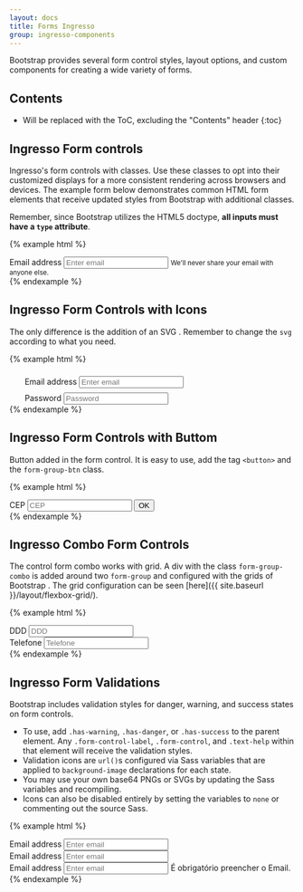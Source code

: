 ```yaml
---
layout: docs
title: Forms Ingresso
group: ingresso-components
---
```


Bootstrap provides several form control styles, layout options, and custom components for creating a wide variety of forms.

## Contents

* Will be replaced with the ToC, excluding the "Contents" header
{:toc}

## Ingresso Form controls

Ingresso's form controls with classes. Use these classes to opt into their customized displays for a more consistent rendering across browsers and devices. The example form below demonstrates common HTML form elements that receive updated styles from Bootstrap with additional classes.

Remember, since Bootstrap utilizes the HTML5 doctype, **all inputs must have a `type` attribute**.

{% example html %}
  <div class="form-group fl-form-group">
    <label class="fl-label" for="exampleInputEmail1">Email address</label>
    <input type="email" class="form-control" id="exampleInputEmail1" aria-describedby="emailHelp" placeholder="Enter email">
    <small id="emailHelp" class="text-muted">We'll never share your email with anyone else.</small>
  </div>
{% endexample %}

## Ingresso Form Controls with Icons

The only difference is the addition of an SVG . Remember to change the `svg` according to what you need. 

{% example html %}
  <div class="form-group fl-form-group">
    <span class="form-icon-group">
      <svg aria-label="Email" class="svg-icon" width="23" height="23">
        <use xmlns:xlink="http://www.w3.org/1999/xlink" xlink:href="#icon-mail"></use>
      </svg>
    </span>
    <label class="fl-label" for="exampleInputEmail2">Email address</label>
    <input type="email" class="form-control" id="exampleInputEmail2" aria-describedby="emailHelp" placeholder="Enter email">
  </div>
  <div class="form-group fl-form-group">
    <span class="form-icon-group">
      <svg aria-label="Senha" class="svg-icon" width="23" height="23">
        <use xmlns:xlink="http://www.w3.org/1999/xlink" xlink:href="#icon-lock-2"></use>
      </svg>
    </span>
    <label class="fl-label" for="exampleInputPassword2">Password</label>
    <input type="password" class="form-control" id="exampleInputPassword2" placeholder="Password">
  </div>
{% endexample %}

## Ingresso Form Controls with Buttom

Button added in the form control. It is easy to use, add the tag `<button>` and the `form-group-btn` class.

{% example html %}
  <div class="form-group fl-form-group form-group-btn">
    <label class="fl-label" for="exampleCEP1">CEP</label>
    <input type="combo" class="form-control" id="exampleCEP1" aria-describedby="cepHelp" placeholder="CEP">
    <button type="button" class="btn btn-primary">OK</button>
  </div>
{% endexample %}

## Ingresso Combo Form Controls

The control form combo works with grid. A div with the class `form-group-combo` is added around two `form-group` and configured with the grids of Bootstrap . The grid configuration can be seen [here]({{ site.baseurl }}/layout/flexbox-grid/).

{% example html %}
  <div class="form-group-combo row">
    <div class="form-group fl-form-group frm-grp-01 col-xs">
      <label class="fl-label" for="exampleDDD1">DDD</label>
      <input type="combo" class="form-control" id="exampleDDD1" aria-describedby="dddHelp" placeholder="DDD">
    </div>
    <div class="form-group fl-form-group frm-grp-02 col-xs-9">
      <label class="fl-label" for="exampleTel1">Telefone</label>
      <input type="combo" class="form-control" id="exampleTel1" aria-describedby="telHelp" placeholder="Telefone">
    </div>
  </div>
{% endexample %}

## Ingresso Form Validations

Bootstrap includes validation styles for danger, warning, and success states on form controls.

- To use, add `.has-warning`, `.has-danger`, or `.has-success` to the parent element. Any `.form-control-label`, `.form-control`, and `.text-help` within that element will receive the validation styles.
- Validation icons are `url()`s configured via Sass variables that are applied to `background-image` declarations for each state.
- You may use your own base64 PNGs or SVGs by updating the Sass variables and recompiling.
- Icons can also be disabled entirely by setting the variables to `none` or commenting out the source Sass.

{% example html %}
  <div class="form-group fl-form-group has-success">
    <label class="fl-label" for="exampleInputEmail2">Email address</label>
    <input type="email" class="form-control form-control-success" id="exampleInputEmail2" aria-describedby="emailHelp" placeholder="Enter email">
  </div>
  <div class="form-group fl-form-group has-warning">
    <label class="fl-label" for="exampleInputEmail3">Email address</label>
    <input type="email" class="form-control form-control-warning" id="exampleInputEmail3" aria-describedby="emailHelp" placeholder="Enter email">
  </div>
  <div class="form-group fl-form-group has-danger">
    <label class="fl-label" for="exampleInputEmail4">Email address</label>
    <input type="email" class="form-control form-control-danger" id="exampleInputEmail4" aria-describedby="emailHelp" placeholder="Enter email">
    <span class="frm-msg-error">É obrigatório preencher o Email.</span>
  </div>
{% endexample %}
